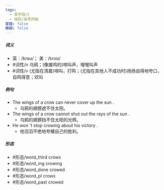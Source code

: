 ```yaml
---
tags:
  - 首字母/C
  - 级别/高考四级
掌握: false
模糊: false
---
```

##### 词义
- 英：/krəʊ/； 美：/kroʊ/
- #词性/n  乌鸦；(像雄鸡的)啼叫声，喔喔叫声
- #词性/v  (尤指在清晨)啼叫，打鸣；(尤指在其他人不成功时)扬扬自得地夸口，自鸣得意；欢叫
##### 例句
- The wings of a crow can never cover up the sun .
	- 乌鸦的翅膀遮不住太阳。
- The wings of a crow cannot shut out the rays of the sun .
	- 乌鸦的翅膀挡不住太阳的光辉。
- He won 't stop crowing about his victory .
	- 他滔滔不绝地夸耀自己的胜利。
##### 形态
- #形态/word_third crows
- #形态/word_ing crowing
- #形态/word_done crowed
- #形态/word_pl crows
- #形态/word_past crowed
